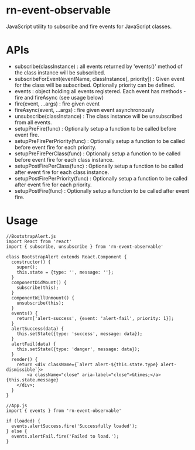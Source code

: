 # rn-event-observable
JavaScript utility to subscribe and fire events for JavaScript classes.

# APIs
- subscribe(classInstance) : all events returned by 'events()' method of the class instance will be subscribed. 
-	subscribeForEvent(eventName, classInstance[, priority]) : Given event for the class will be subscribed. Optionally priority can be defined.
-	events : object holding all events registered. Each event has methods - fire and fireAsync (see usage below)
-	fire(event, ...args) : fire given event
-	fireAsync(event, ...args) : fire given event asynchronously
-	unsubscribe(classInstance) : The class instance will be unsubscribed from all events.
-	setupPreFire(func) : Optionally setup a function to be called before event fire.
-	setupPreFirePerPriority(func) : Optionally setup a function to be called before event fire for each priority.
-	setupPreFirePerClass(func) : Optionally setup a function to be called before event fire for each class instance.
-	setupPostFirePerClass(func) : Optionally setup a function to be called after event fire for each class instance.
-	setupPostFirePerPriority(func) : Optionally setup a function to be called after event fire for each priority.
-	setupPostFire(func) : Optionally setup a function to be called after event fire.

# Usage
```
//BootstrapAlert.js
import React from 'react'
import { subscribe, unsubscribe } from 'rn-event-observable'

class BootstrapAlert extends React.Component {
  constructor() {
  	super();
  	this.state = {type: '', message: ''};
  }
  componentDidMount() {
  	subscribe(this);
  }
  componentWillUnmount() {
  	unsubscribe(this);
  }
  events() {
  	return['alert-success', {event: 'alert-fail', priority: 1}];
  }
  alertSuccess(data) {
  	this.setState({type: 'success', message: data});
  }
  alertFail(data) {
  	this.setState({type: 'danger', message: data});
  }
  render() {
    return <div className={`alert alert-${this.state.type} alert-dismissible`}>
		<a className="close" aria-label="close">&times;</a>{this.state.message}
	</div>;
  }
}

//App.js
import { events } from 'rn-event-observable'

if (loaded) {
  events.alertSuccess.fire('Successfully loaded');
} else {
  events.alertFail.fire('Failed to load.');
}
```
